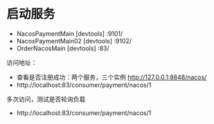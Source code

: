 

# 启动服务
* NacosPaymentMain [devtools] :9101/
* NacosPaymentMain02 [devtools] :9102/
* OrderNacosMain [devtools] :83/

访问地址：
* 查看是否注册成功：两个服务，三个实例 http://127.0.0.1:8848/nacos/
* http://localhost:83/consumer/payment/nacos/1

多次访问，测试是否轮询负载
* http://localhost:83/consumer/payment/nacos/1